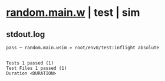 # [random.main.w](../../../../../../examples/tests/sdk_tests/math/random.main.w) | test | sim

## stdout.log
```log
pass ─ random.main.wsim » root/env0/test:inflight absolute
 
 
Tests 1 passed (1)
Test Files 1 passed (1)
Duration <DURATION>
```

